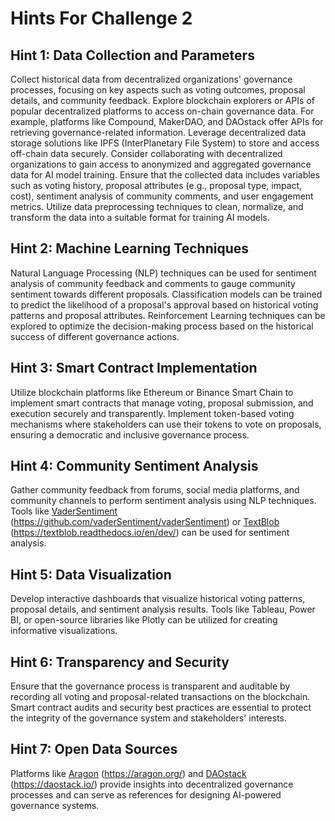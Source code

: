 # Hints For Challenge 2

## **Hint 1: Data Collection and Parameters**

Collect historical data from decentralized organizations' governance processes, focusing on key aspects such as voting outcomes, proposal details, and community feedback. Explore blockchain explorers or APIs of popular decentralized platforms to access on-chain governance data. For example, platforms like Compound, MakerDAO, and DAOstack offer APIs for retrieving governance-related information. Leverage decentralized data storage solutions like IPFS (InterPlanetary File System) to store and access off-chain data securely. Consider collaborating with decentralized organizations to gain access to anonymized and aggregated governance data for AI model training. Ensure that the collected data includes variables such as voting history, proposal attributes (e.g., proposal type, impact, cost), sentiment analysis of community comments, and user engagement metrics. Utilize data preprocessing techniques to clean, normalize, and transform the data into a suitable format for training AI models.

## **Hint 2: Machine Learning Techniques**

Natural Language Processing (NLP) techniques can be used for sentiment analysis of community feedback and comments to gauge community sentiment towards different proposals. Classification models can be trained to predict the likelihood of a proposal's approval based on historical voting patterns and proposal attributes. Reinforcement Learning techniques can be explored to optimize the decision-making process based on the historical success of different governance actions.

## **Hint 3: Smart Contract Implementation**

Utilize blockchain platforms like Ethereum or Binance Smart Chain to implement smart contracts that manage voting, proposal submission, and execution securely and transparently. Implement token-based voting mechanisms where stakeholders can use their tokens to vote on proposals, ensuring a democratic and inclusive governance process.

## **Hint 4: Community Sentiment Analysis**

Gather community feedback from forums, social media platforms, and community channels to perform sentiment analysis using NLP techniques. Tools like [VaderSentiment](https://github.com/vaderSentiment/vaderSentiment) (https://github.com/vaderSentiment/vaderSentiment) or [TextBlob](https://textblob.readthedocs.io/en/dev/) (https://textblob.readthedocs.io/en/dev/) can be used for sentiment analysis.

## **Hint 5: Data Visualization**

Develop interactive dashboards that visualize historical voting patterns, proposal details, and sentiment analysis results. Tools like Tableau, Power BI, or open-source libraries like Plotly can be utilized for creating informative visualizations.

## **Hint 6: Transparency and Security**

Ensure that the governance process is transparent and auditable by recording all voting and proposal-related transactions on the blockchain. Smart contract audits and security best practices are essential to protect the integrity of the governance system and stakeholders' interests.

## **Hint 7: Open Data Sources**

Platforms like [Aragon](https://aragon.org/) (https://aragon.org/) and [DAOstack](https://daostack.io/) (https://daostack.io/) provide insights into decentralized governance processes and can serve as references for designing AI-powered governance systems.